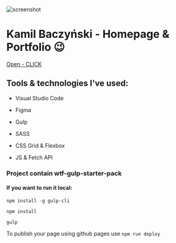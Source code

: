 ![screenshot](https://kamilbaczynski.github.io/assets/img/cover.png)

# Kamil Baczyński - Homepage & Portfolio 😉

[Open - CLICK](https://kamilbaczynski.github.io)

## Tools & technologies I've used:
- Visual Studio Code
- Figma
- Gulp

- SASS
- CSS Grid & Flexbox
- JS & Fetch API


### Project contain wtf-gulp-starter-pack
#### If you want to run it local: 

`npm install -g gulp-cli`

`npm install`

`gulp`

To publish your page using github pages use `npm run deploy`
